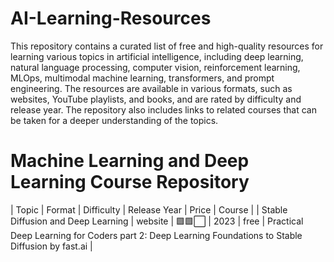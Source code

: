 # AI-Learning-Resources
This repository contains a curated list of free and high-quality resources for learning various topics in artificial intelligence, including deep learning, natural language processing, computer vision, reinforcement learning, MLOps, multimodal machine learning, transformers, and prompt engineering. The resources are available in various formats, such as websites, YouTube playlists, and books, and are rated by difficulty and release year. The repository also includes links to related courses that can be taken for a deeper understanding of the topics.
# Machine Learning and Deep Learning Course Repository
| Topic | Format | Difficulty     | Release Year | Price | Course |
| Stable Diffusion and Deep Learning | website | 🟩🟩⬜ | 2023 | free | Practical Deep Learning for Coders part 2: Deep Learning Foundations to Stable Diffusion by fast.ai |
